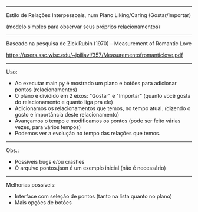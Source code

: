 
--------------------------------------------------------------------------------

Estilo de Relações Interpessoais, num Plano Liking/Caring (Gostar/Importar)

(modelo simples para observar seus próprios relacionamentos)

--------------------------------------------------------------------------------

Baseado na pesquisa de Zick Rubin (1970) – Measurement of Romantic Love

https://users.ssc.wisc.edu/~jpiliavi/357/Measurementofromanticlove.pdf

--------------------------------------------------------------------------------

Uso:
- Ao executar main.py é mostrado um plano e botões para adicionar pontos (relacionamentos)
- O plano é dividido em 2 eixos: "Gostar" e "Importar" (quanto você gosta do relacionamento e quanto liga pra ele) 
- Adicionamos os relacionamentos que temos, no tempo atual. (dizendo o gosto e importância deste relacionamento)
- Avançamos o tempo e modificamos os pontos (pode ser feito várias vezes, para vários tempos)
- Podemos ver a evolução no tempo das relações que temos. 

--------------------------------------------------------------------------------

Obs.:
- Possíveis bugs e/ou crashes
- O arquivo pontos.json é um exemplo inicial (não é necessário)

--------------------------------------------------------------------------------

Melhorias possíveis:
- Interface com seleção de pontos (tanto na lista quanto no plano)
- Mais opções de botões 
